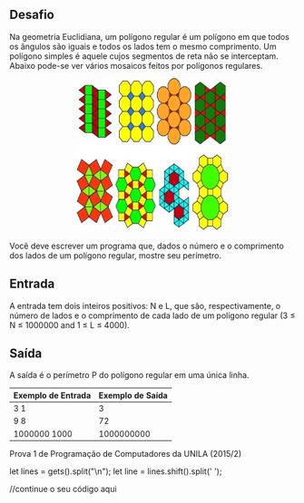 ## Desafio

Na geometria Euclidiana, um polígono regular é um polígono em que todos os ângulos são iguais e todos os lados tem o mesmo comprimento. Um polígono simples é aquele cujos segmentos de reta não se interceptam. Abaixo pode-se ver vários mosaicos feitos por polígonos regulares.

<p align="center">
	<img src="../../../../assets/poligonos.jpg" width="270" height="270">
</p>

Você deve escrever um programa que, dados o número e o comprimento dos lados de um polígono regular, mostre seu perímetro.



## Entrada

A entrada tem dois inteiros positivos: N e L, que são, respectivamente, o número de lados e o comprimento de cada lado de um polígono regular (3 ≤ N ≤ 1000000 and 1 ≤ L ≤ 4000).

## Saída

A saída é o perímetro P do polígono regular em uma única linha.

| Exemplo de Entrada | Exemplo de Saída|
| ---|--- |
| 3 1 | 3 |
| 9 8 | 72 |
| 1000000 1000 | 1000000000 |

 
Prova 1 de Programação de Computadores da UNILA (2015/2)
 
let lines = gets().split("\n");
let line = lines.shift().split(' ');

//continue o seu código aqui
 